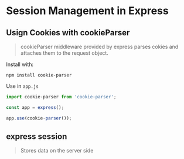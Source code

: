 # Session Management in Express

## Usign Cookies with cookieParser
> cookieParser middleware provided by express parses cokies and attaches them to the request object.

Install with:

`npm install cookie-parser`

Use in `app.js`

```js
import cookie-parser from 'cookie-parser';

const app = express();

app.use(cookie-parser());
```

## express session
> Stores data on the server side


